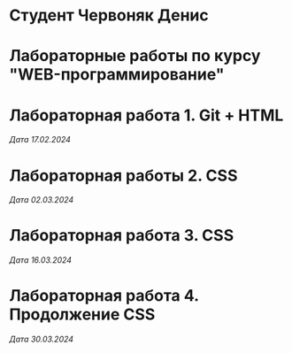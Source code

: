 # Студент Червоняк Денис

# Лабораторные работы по курсу "WEB-программирование"

# Лабораторная работа 1. Git + HTML

*Дата 17.02.2024*

# Лабораторная работы 2. CSS

*Дата 02.03.2024*

# Лабораторная работа 3. CSS

*Дата 16.03.2024*

# Лабораторная работа 4. Продолжение CSS

*Дата 30.03.2024*